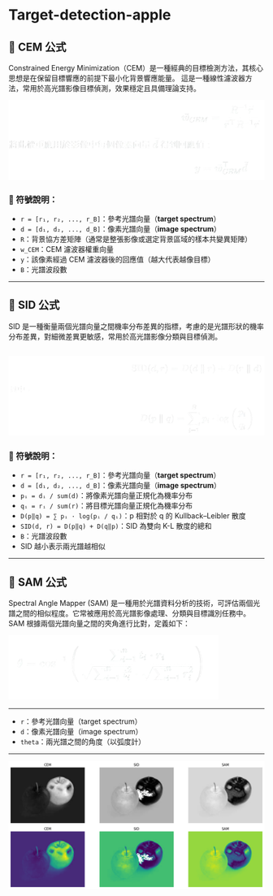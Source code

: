 # Target-detection-apple


## 📐 CEM 公式
Constrained Energy Minimization（CEM）是一種經典的目標檢測方法，其核心思想是在保留目標響應的前提下最小化背景響應能量。
這是一種線性濾波器方法，常用於高光譜影像目標偵測，效果穩定且具備理論支持。

![CEM](./cem.png)


### 📘 符號說明：

- `r = [r₁, r₂, ..., r_B]`：參考光譜向量（**target spectrum**）
- `d = [d₁, d₂, ..., d_B]`：像素光譜向量（**image spectrum**）
- `R`：背景協方差矩陣（通常是整張影像或選定背景區域的樣本共變異矩陣）
- `w_CEM`：CEM 濾波器權重向量
- `y`：該像素經過 CEM 濾波器後的回應值（越大代表越像目標）
- `B`：光譜波段數

---

## 📐 SID 公式
SID 是一種衡量兩個光譜向量之間機率分布差異的指標，考慮的是光譜形狀的機率分布差異，對細微差異更敏感，常用於高光譜影像分類與目標偵測。

![SID](./sid.png)
---

### 📘 符號說明：

- `r = [r₁, r₂, ..., r_B]`：參考光譜向量（**target spectrum**）  
- `d = [d₁, d₂, ..., d_B]`：像素光譜向量（**image spectrum**）  
- `pᵢ = dᵢ / sum(d)`：將像素光譜向量正規化為機率分布  
- `qᵢ = rᵢ / sum(r)`：將目標光譜向量正規化為機率分布  
- `D(p‖q) = ∑ pᵢ · log(pᵢ / qᵢ)`：p 相對於 q 的 Kullback–Leibler 散度  
- `SID(d, r) = D(p‖q) + D(q‖p)`：SID 為雙向 K-L 散度的總和  
- `B`：光譜波段數  
- SID 越小表示兩光譜越相似
---

## 📐 SAM 公式
Spectral Angle Mapper (SAM) 是一種用於光譜資料分析的技術，可評估兩個光譜之間的相似程度。它常被應用於高光譜影像處理、分類與目標識別任務中。
SAM 根據兩個光譜向量之間的夾角進行比對，定義如下：

![SAM](./sam.png)

---

- `r`：參考光譜向量（target spectrum）
- `d`：像素光譜向量（image spectrum）
- `theta`：兩光譜之間的角度（以弧度計）

---

![avatar](./output.png)
